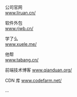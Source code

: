 公司官网  
www.liruan.cn/  

软件外包  
www.rjwb.cn/  

学了么  
www.xuele.me/  

他帮  
www.tabang.cn/  

前端技术博客
www.qianduan.org/  

CDN 库
www.codefarm.net/

...
